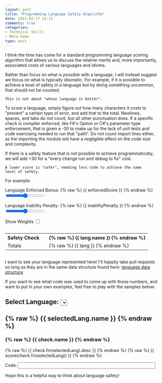 ```yaml
---
layout: post
title: "Programming Language Safety Algorithm"
date: 2015-02-17 14:13
comments: true
categories: 
- Technical Skills
- Meta Game
type: post
---
```


I think the time has come for a standard programming language scoring
algorithm that allows us to discuss the relative merits and, more
importantly, associated costs of various languages and idioms.

Rather than focus on what is _possible_ with a language, I will
instead suggest we focus on what is typically idiomatic. For example,
if it is possible to achieve a level of safety in a language but by
doing something uncommon, that should not be counted. 

    This is not about "whose language is better".

To score a language, simply figure out how many characters it costs to
"prevent" a certain type of error, and add that to the
total. Newlines, spaces, and tabs do not count, but all other
punctuation does. If a specific check is compiler enforced, like F#'s
Option or C#'s parameter type enforcement, that is given a -30 to make
up for the lack of unit tests and code exercising needed to run that
"path". Do not count import lines either, as the importing the module
will have a negligible effect on the code size and complexity.

If there is a safety feature that is not possible to achieve
programmatically, we will add +30 for a "every change run and debug to
fix" cost.

    A lower score is "safer", needing less code to achieve the same
    level of safety.

For example:

<div ng-app="TableApp">
<div ng-controller="TableCtrl">

Language Enforced Bonus:
{% raw %} {{ enforcedScore }} {% endraw %}
<input ng-model="enforcedScore" type="range" min="0" max="50" />

Language Inability Penalty:
{% raw %} {{ inabilityPenalty }} {% endraw %}
<input ng-model="inabilityPenalty" type="range" min="0" max="50" />

Show Weights <input type="checkbox" ng-model="showWeights" />
<p class="lead">
<div style="overflow-x:scroll">
<table>
<tr>
<th>Safety Check</th>
<th></th>
<th ng-repeat="lang in languages">
{% raw %} {{ lang.name }} {% endraw %}
</th>
</tr>
<tr ng-repeat="check in langChecks" score-row name="check.name" language-fn="check.fn"></tr>
<tr><td>Totals</td>
<td></td>
<td ng-repeat="lang in langTotals">
{% raw %} {{ lang }} {% endraw %}
</td>
</tr>
</table>
</div>

I want to see your language represented here! I'll happily take
pull requests so long as they are in the same data structure found
here: [language data structure](https://github.com/steveshogren/blog-source/blob/22f907bb2d43b1edf7ca8807c32bb4542c887d93/source/javascripts/sliders.js#L97-L158)

If you want to see what code was used to come up with those numbers,
and want to put in your own examples, feel free to play with the
samples below:

<h2>Select Language:
<select ng-options="lang.name for lang in languages" ng-model="selectedLang"></select>
</h2>
<h2>{% raw %} {{ selectedLang.name }} {% endraw %}</h2>
<div ng-repeat="check in langChecks">
<h3>{% raw %} {{ check.name }} {% endraw %}</h3>
<p>
{% raw %} {{ check.fn(selectedLang).desc }} {% endraw %}
{% raw %} {{ score(check.fn(selectedLang)) }} {% endraw %}

<div>
Code: <input type="text" style="width:90%;" ng-model="check.fn(selectedLang).rawCode" />
</div>
</p>
</div>

Hope this is a helpful way to think about language safety!
